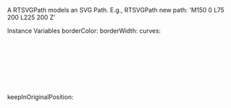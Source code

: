 A RTSVGPath models an SVG Path.
E.g., RTSVGPath new path: 'M150 0 L75 200 L225 200 Z'

Instance Variables
	borderColor:		<Object>
	borderWidth:		<Object>
	curves:		<Object>
	keepInOriginalPosition:		<Object>
	path:		<Object>
	rotation:		<Object>
	scale:		<Object>

borderColor
	- xxxxx

borderWidth
	- xxxxx

curves
	- xxxxx

keepInOriginalPosition
	- xxxxx

path
	- xxxxx

rotation
	- xxxxx

scale
	- xxxxx
